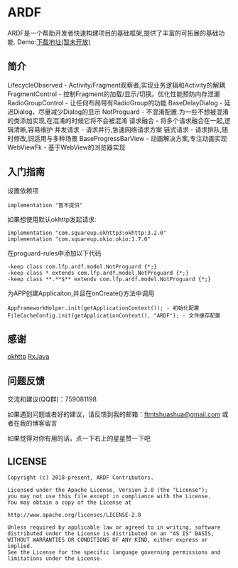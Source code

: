 # ARDF

ARDF是一个帮助开发者快速构建项目的基础框架,提供了丰富的可拓展的基础功能.
Demo:[下载地址(暂未开放)]()

**简介**
--------
LifecycleObserved - Activity/Fragment观察者,实现业务逻辑和Activity的解耦
FragmentControl - 控制Fragment的加载/显示/切换。优化性能预防内存泄漏
RadioGroupControl - 让任何布局带有RadioGroup的功能
BaseDelayDialog - 延迟Dialog，尽量减少Dialog的显示
NotProguard - 不混淆配置.为一些不想被混淆的类添加实现,在混淆的时候它将不会被混淆
请求融合 - 将多个请求融合在一起,逻辑清晰,容易维护
并发请求 - 请求并行,急速网络请求方案
链式请求 - 请求排队,随时修改,饲适用与多种场景
BaseProgressBarView - 动画解决方案,专注动画实现
WebViewFk - 基于WebView的浏览器实现

**入门指南**
--------
设置依赖项
```
implementation "暂不提供"
```
如果想使用默认okhttp发起请求:
```
implementation "com.squareup.okhttp3:okhttp:3.2.0"
implementation "com.squareup.okio:okio:1.7.0"
```

在proguard-rules中添加以下代码
```
-keep class com.lfp.ardf.model.NotProguard {*;}
-keep class * extends com.lfp.ardf.model.NotProguard {*;}
-keep class **.**$** extends com.lfp.ardf.model.NotProguard {*;}
```

为APP创建Applicaiton,并且在onCreate()方法中调用
```
AppFrameworkHolper.init(getApplicationContext()); - 初始化配置
FileCacheConfig.init(getApplicationContext(), "ARDF"); - 文件缓存配置
```

**感谢**
--------
[okhttp](https://github.com/square/okhttp)
[RxJava](https://github.com/ReactiveX/RxJava)

**问题反馈**
--------
交流和建议(QQ群)：759081198

如果遇到问题或者好的建议，请反馈到我的邮箱：ftmtshuashua@gmail.com 或者在我的博客留言

如果觉得对你有用的话，点一下右上的星星赞一下吧

**LICENSE**
--------
```
Copyright (c) 2018-present, ARDF Contributors.

Licensed under the Apache License, Version 2.0 (the "License");
you may not use this file except in compliance with the License.
You may obtain a copy of the License at

http://www.apache.org/licenses/LICENSE-2.0

Unless required by applicable law or agreed to in writing, software
distributed under the License is distributed on an "AS IS" BASIS,
WITHOUT WARRANTIES OR CONDITIONS OF ANY KIND, either express or implied.
See the License for the specific language governing permissions and
limitations under the License.
```

